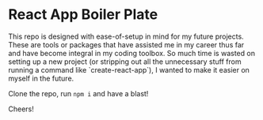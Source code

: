<h1>React App Boiler Plate</h1>
This repo is designed with ease-of-setup in mind for my future projects. These are tools or packages that have assisted me in my career thus far and have become integral in my coding toolbox. So much time is wasted on setting up a new project (or stripping out all the unnecessary stuff from running a command like `create-react-app`), I wanted to make it easier on myself in the future.

Clone the repo, run `npm i` and have a blast!

Cheers!
